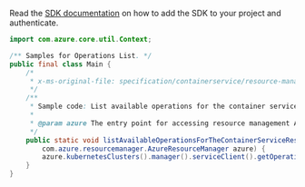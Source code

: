 Read the [SDK documentation](https://github.com/Azure/azure-sdk-for-java/blob/azure-resourcemanager_2.11.0/sdk/resourcemanager/azure-resourcemanager/README.md) on how to add the SDK to your project and authenticate.

```java
import com.azure.core.util.Context;

/** Samples for Operations List. */
public final class Main {
    /*
     * x-ms-original-file: specification/containerservice/resource-manager/Microsoft.ContainerService/stable/2021-10-01/examples/Operation_List.json
     */
    /**
     * Sample code: List available operations for the container service resource provider.
     *
     * @param azure The entry point for accessing resource management APIs in Azure.
     */
    public static void listAvailableOperationsForTheContainerServiceResourceProvider(
        com.azure.resourcemanager.AzureResourceManager azure) {
        azure.kubernetesClusters().manager().serviceClient().getOperations().list(Context.NONE);
    }
}
```
